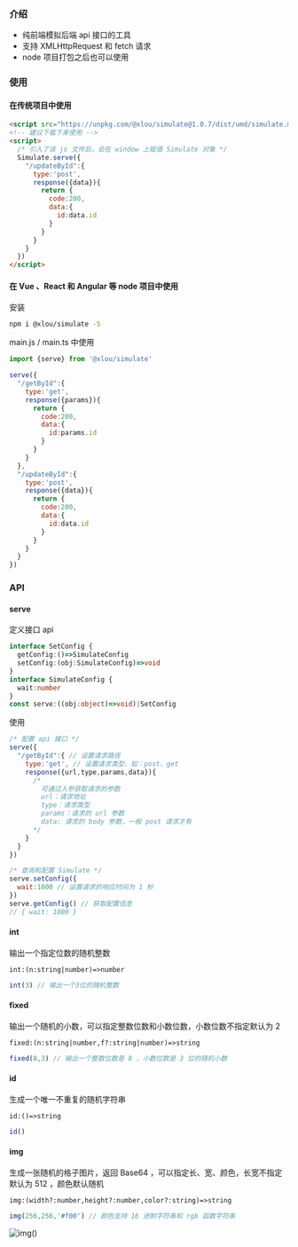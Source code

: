 ### 介绍

* 纯前端模拟后端 api 接口的工具
* 支持 XMLHttpRequest 和 fetch 请求
* node 项目打包之后也可以使用

### 使用

#### 在传统项目中使用

```html
<script src="https://unpkg.com/@xlou/simulate@1.0.7/dist/umd/simulate.min.js"></script>
<!-- 建议下载下来使用 -->
<script>
  /* 引入了该 js 文件后，会在 window 上赋值 Simulate 对象 */
  Simulate.serve({
    "/updateById":{
      type:'post',
      response({data}){
        return {
          code:200,
          data:{
            id:data.id
          }
        }
      }
    }
  })
</script>
```

#### 在 Vue 、React 和 Angular 等 node 项目中使用

安装

``` bash
npm i @xlou/simulate -S
```

main.js / main.ts 中使用

``` javascript
import {serve} from '@xlou/simulate'

serve({
  "/getById":{
    type:'get',
    response({params}){
      return {
        code:200,
        data:{
          id:params.id
        }
      }
    }
  },
  "/updateById":{
    type:'post',
    response({data}){
      return {
        code:200,
        data:{
          id:data.id
        }
      }
    }
  }
})
```

### API

#### serve

定义接口 api

```typescript
interface SetConfig {
  getConfig:()=>SimulateConfig
  setConfig:(obj:SimulateConfig)=>void
}
interface SimulateConfig {
  wait:number
}
const serve:((obj:object)=>void)|SetConfig
```

使用

```js
/* 配置 api 接口 */
serve({
  "/getById":{ // 设置请求路径
    type:'get', // 设置请求类型，如：post、get
    response({url,type,params,data}){
      /* 
        可通过入参获取请求的参数
        url：请求地址
        type：请求类型
        params：请求的 url 参数
        data: 请求的 body 参数，一般 post 请求才有
      */
    }
  }
})

/* 查询和配置 Simulate */
serve.setConfig({
  wait:1000 // 设置请求的响应时间为 1 秒
})
serve.getConfig() // 获取配置信息
// { wait: 1000 }
```

#### int

输出一个指定位数的随机整数

`int:(n:string|number)=>number`

```js
int(3) // 输出一个3位的随机整数
```

#### fixed

输出一个随机的小数，可以指定整数位数和小数位数，小数位数不指定默认为 2

`fixed:(n:string|number,f?:string|number)=>string`

```js
fixed(8,3) // 输出一个整数位数是 8 ，小数位数是 3 位的随机小数
```

#### id

生成一个唯一不重复的随机字符串

`id:()=>string`

```js
id()
```

#### img

生成一张随机的格子图片，返回 Base64 ，可以指定长、宽、颜色，长宽不指定默认为 512 ，颜色默认随机

`img:(width?:number,height?:number,color?:string)=>string`

```js
img(256,256,'#f00') // 颜色支持 16 进制字符串和 rgb 函数字符串
```
![img()](https://github.com/omlou/simulate/assets/73682875/34e30e69-923c-4f40-8a31-f33d57713a36)